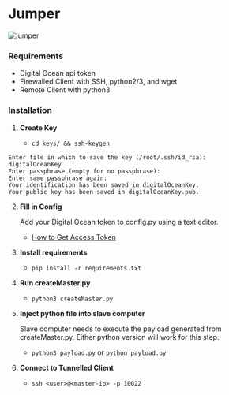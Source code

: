 # Jumper


![jumper](res/jumper.gif)


### Requirements

- Digital Ocean api token
- Firewalled Client with SSH, python2/3, and wget
- Remote Client with python3


### Installation
 
 1. **Create Key**
  
     - `cd keys/ && ssh-keygen`
    
   ```
   Enter file in which to save the key (/root/.ssh/id_rsa): digitalOceanKey
   Enter passphrase (empty for no passphrase): 
   Enter same passphrase again: 
   Your identification has been saved in digitalOceanKey.
   Your public key has been saved in digitalOceanKey.pub.
   ``` 

 2. **Fill in Config** 
      
    Add your Digital Ocean token to config.py using a text editor.
      - [How to Get Access Token](https://www.digitalocean.com/community/tutorials/how-to-use-the-digitalocean-api-v2)
       
 3. **Install requirements** 

     - `pip install -r requirements.txt`
 
 4. **Run createMaster.py**
        
    - `python3 createMaster.py`

 5. **Inject python file into slave computer** 

    Slave computer needs to execute the payload generated from createMaster.py. Either python version will work for this step.
    
    -  `python3 payload.py` or `python payload.py`
 
 6. **Connect to Tunnelled Client**

    -  `ssh <user>@<master-ip> -p 10022`

